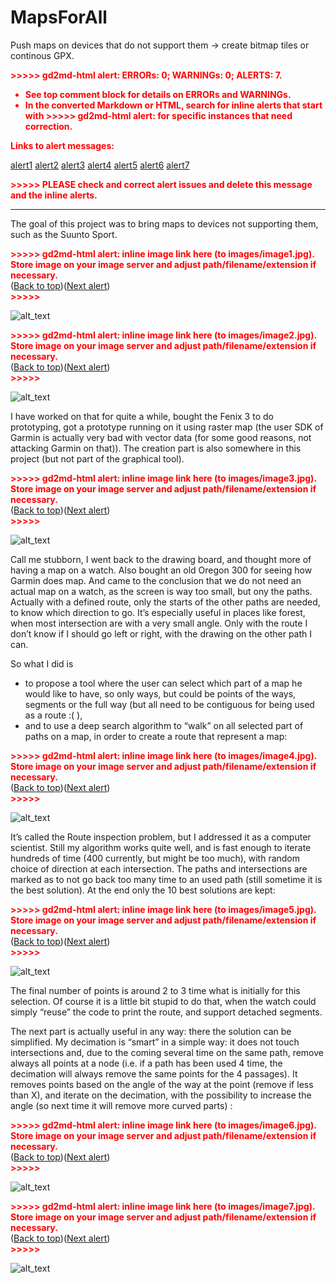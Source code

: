 # MapsForAll
Push maps on devices that do not support them -> create bitmap tiles or continous GPX.
<!-- Output copied to clipboard! -->

<!-----
NEW: Check the "Suppress top comment" option to remove this info from the output.

Conversion time: 1.941 seconds.


Using this Markdown file:

1. Paste this output into your source file.
2. See the notes and action items below regarding this conversion run.
3. Check the rendered output (headings, lists, code blocks, tables) for proper
   formatting and use a linkchecker before you publish this page.

Conversion notes:

* Docs to Markdown version 1.0β31
* Sun Jan 02 2022 07:03:24 GMT-0800 (PST)
* Source doc: Maps for all
* This document has images: check for >>>>>  gd2md-html alert:  inline image link in generated source and store images to your server. NOTE: Images in exported zip file from Google Docs may not appear in  the same order as they do in your doc. Please check the images!

----->


<p style="color: red; font-weight: bold">>>>>>  gd2md-html alert:  ERRORs: 0; WARNINGs: 0; ALERTS: 7.</p>
<ul style="color: red; font-weight: bold"><li>See top comment block for details on ERRORs and WARNINGs. <li>In the converted Markdown or HTML, search for inline alerts that start with >>>>>  gd2md-html alert:  for specific instances that need correction.</ul>

<p style="color: red; font-weight: bold">Links to alert messages:</p><a href="#gdcalert1">alert1</a>
<a href="#gdcalert2">alert2</a>
<a href="#gdcalert3">alert3</a>
<a href="#gdcalert4">alert4</a>
<a href="#gdcalert5">alert5</a>
<a href="#gdcalert6">alert6</a>
<a href="#gdcalert7">alert7</a>

<p style="color: red; font-weight: bold">>>>>> PLEASE check and correct alert issues and delete this message and the inline alerts.<hr></p>


The goal of this project was to bring maps to devices not supporting them, such as the Suunto Sport.



<p id="gdcalert1" ><span style="color: red; font-weight: bold">>>>>>  gd2md-html alert: inline image link here (to images/image1.jpg). Store image on your image server and adjust path/filename/extension if necessary. </span><br>(<a href="#">Back to top</a>)(<a href="#gdcalert2">Next alert</a>)<br><span style="color: red; font-weight: bold">>>>>> </span></p>


![alt_text](images/image1.jpg "image_tooltip")


<p id="gdcalert2" ><span style="color: red; font-weight: bold">>>>>>  gd2md-html alert: inline image link here (to images/image2.jpg). Store image on your image server and adjust path/filename/extension if necessary. </span><br>(<a href="#">Back to top</a>)(<a href="#gdcalert3">Next alert</a>)<br><span style="color: red; font-weight: bold">>>>>> </span></p>


![alt_text](images/image2.jpg "image_tooltip")


I have worked on that for quite a while, bought the Fenix 3 to do prototyping, got a prototype running on it using raster map (the user SDK of Garmin is actually very bad with vector data (for some good reasons, not attacking Garmin on that)). The creation part is also somewhere in this project (but not part of the graphical tool).



<p id="gdcalert3" ><span style="color: red; font-weight: bold">>>>>>  gd2md-html alert: inline image link here (to images/image3.jpg). Store image on your image server and adjust path/filename/extension if necessary. </span><br>(<a href="#">Back to top</a>)(<a href="#gdcalert4">Next alert</a>)<br><span style="color: red; font-weight: bold">>>>>> </span></p>


![alt_text](images/image3.jpg "image_tooltip")


Call me stubborn, I went back to the drawing board, and thought more of having a map on a watch. Also bought an old Oregon 300 for seeing how Garmin does map. And came to the conclusion that we do not need an actual map on a watch, as the screen is way too small, but ony the paths. Actually with a defined route, only the starts of the other paths are needed, to know which direction to go. It’s especially useful in places like forest, when most intersection are with a very small angle. Only with the route I don’t know if I should go left or right, with the drawing on the other path I can.

So what I did is 



* to propose a tool where the user can select which part of a map he would like to have, so only ways, but could be points of the ways, segments or the full way (but all need to be contiguous for being used as a route :( ),
* and to use a deep search algorithm to “walk” on all selected part of paths on a map, in order to create a route that represent a map:



<p id="gdcalert4" ><span style="color: red; font-weight: bold">>>>>>  gd2md-html alert: inline image link here (to images/image4.jpg). Store image on your image server and adjust path/filename/extension if necessary. </span><br>(<a href="#">Back to top</a>)(<a href="#gdcalert5">Next alert</a>)<br><span style="color: red; font-weight: bold">>>>>> </span></p>


![alt_text](images/image4.jpg "image_tooltip")


It’s called the Route inspection problem, but I addressed it as a computer scientist. Still my algorithm works quite well, and is fast enough to iterate hundreds of time (400 currently, but might be too much), with random choice of direction at each intersection. The paths and intersections are marked as to not go back too many time to an used path (still sometime it is the best solution). At the end only the 10 best solutions are kept:



<p id="gdcalert5" ><span style="color: red; font-weight: bold">>>>>>  gd2md-html alert: inline image link here (to images/image5.jpg). Store image on your image server and adjust path/filename/extension if necessary. </span><br>(<a href="#">Back to top</a>)(<a href="#gdcalert6">Next alert</a>)<br><span style="color: red; font-weight: bold">>>>>> </span></p>


![alt_text](images/image5.jpg "image_tooltip")


The final number of points is around 2 to 3 time what is initially for this selection. Of course it is a little bit stupid to do that, when the watch could simply “reuse” the code to print the route, and support detached segments.

The next part is actually useful in any way: there the solution can be simplified. My decimation is “smart” in a simple way: it does not touch intersections and, due to the coming several time on the same path, remove always all points at a node (i.e. if a path has been used 4 time, the decimation will always remove the same points for the 4 passages). It removes points based on the angle of the way at the point (remove if less than X), and iterate on the decimation, with the possibility to increase the angle (so next time it will remove more curved parts) :



<p id="gdcalert6" ><span style="color: red; font-weight: bold">>>>>>  gd2md-html alert: inline image link here (to images/image6.jpg). Store image on your image server and adjust path/filename/extension if necessary. </span><br>(<a href="#">Back to top</a>)(<a href="#gdcalert7">Next alert</a>)<br><span style="color: red; font-weight: bold">>>>>> </span></p>


![alt_text](images/image6.jpg "image_tooltip")




<p id="gdcalert7" ><span style="color: red; font-weight: bold">>>>>>  gd2md-html alert: inline image link here (to images/image7.jpg). Store image on your image server and adjust path/filename/extension if necessary. </span><br>(<a href="#">Back to top</a>)(<a href="#gdcalert8">Next alert</a>)<br><span style="color: red; font-weight: bold">>>>>> </span></p>


![alt_text](images/image7.jpg "image_tooltip")

